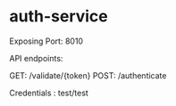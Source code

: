 # auth-service

Exposing Port: 8010

API endpoints:

GET: /validate/{token}
POST: /authenticate

Credentials : test/test